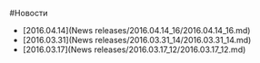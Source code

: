 #Новости
  * [2016.04.14](News releases/2016.04.14_16/2016.04.14_16.md)
  * [2016.03.31](News releases/2016.03.31_14/2016.03.31_14.md)
  * [2016.03.17](News releases/2016.03.17_12/2016.03.17_12.md)
